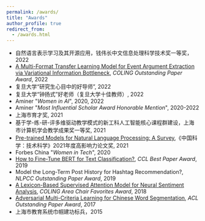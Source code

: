 ```yaml
---
permalink: /awards/
title: "Awards"
author_profile: true
redirect_from: 
  - /awards.html
---
```

* 自然语言表示学习及其开源应用，钱伟长中文信息处理科学技术奖一等奖，2022
* [A Multi-Format Transfer Learning Model for Event Argument Extraction via Variational Information Bottleneck](http://xuanjing-huang.github.io/publication/mft), _COLING Outstanding Paper Award_, 2022
* 复旦大学“研究生心目中的好导师”, 2022
* 复旦大学“钟扬式”好老师（复旦大学十佳教师）, 2022
* Aminer "_Women in AI_", 2020, 2022
* Aminer "_Most Influential Scholar Award Honorable Mention_", 2020-2022
* 上海市育才奖, 2021
* 基于学-练-研-评多维驱动教学模式的新工科人工智能核心课程群建设，上海市计算机学会教学成果奖一等奖, 2021
* [Pre-trained Models for Natural Language Processing: A Survey](http://xuanjing-huang.github.io/publication/PTM),《中国科学：技术科学》2021年度高影响力论文奖, 2021
* Forbes China "_Women in Tech_", 2020
* [How to Fine-Tune BERT for Text Classification?](http://xuanjing-huang.github.io/publication/bert-ft), _CCL Best Paper Award_, 2019
* Model the Long-Term Post History for Hashtag Recommendation?, _NLPCC Outstanding Paper Award_, 2019
* [A Lexicon-Based Supervised Attention Model for Neural Sentiment Analysis](http://xuanjing-huang.github.io/publication/nsa), _COLING Area Chair Favorites Award_, 2018
* [Adversarial Multi-Criteria Learning for Chinese Word Segmentation](http://xuanjing-huang.github.io/publication/cws), _ACL Outstanding Paper Award_, 2017
* 上海市教育系统巾帼建功标兵，2015
